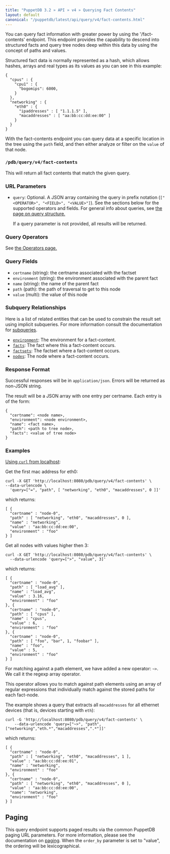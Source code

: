 ```yaml
---
title: "PuppetDB 3.2 » API » v4 » Querying Fact Contents"
layout: default
canonical: "/puppetdb/latest/api/query/v4/fact-contents.html"
---
```


[curl]: ../curl.html#using-curl-from-localhost-non-sslhttp
[paging]: ./paging.html
[query]: ./query.html
[subqueries]: ./operators.html#subquery-operators
[environments]: ./environments.html
[facts]: ./facts.html
[factsets]: ./factsets.html
[nodes]: ./nodes.html

You can query fact information with greater power by using the '/fact-contents' endpoint. This endpoint provides the capability to descend into structured facts and query tree nodes deep within this data by using the concept of paths and values.

Structured fact data is normally represented as a hash, which allows hashes, arrays and real types as its values as you can see in this example:

    {
      "cpus" : {
        "cpu1" : {
          "bogomips": 6000,
        }
      },
      "networking" : {
        "eth0" : {
          "ipaddresses" : [ "1.1.1.5" ],
          "macaddresses" : [ "aa:bb:cc:dd:ee:00" ]
        }
      }
    }

With the fact-contents endpoint you can query data at a specific location in
the tree using the `path` field, and then either analyze or filter on the
`value` of that node.

### `/pdb/query/v4/fact-contents`

This will return all fact contents that match the given query.

### URL Parameters

* `query`: Optional. A JSON array containing the query in prefix notation (`["<OPERATOR>", "<FIELD>", "<VALUE>"]`). See the sections below for the supported operators and fields. For general info about queries, see [the page on query structure.][query]

    If a query parameter is not provided, all results will be returned.

### Query Operators

See [the Operators page.](./operators.html)

### Query Fields

* `certname` (string): the certname associated with the factset
* `environment` (string): the environment associated with the parent fact
* `name` (string): the name of the parent fact
* `path` (path): the path of traversal to get to this node
* `value` (multi): the value of this node

### Subquery Relationships

Here is a list of related entities that can be used to constrain the result set using
implicit subqueries. For more information consult the documentation for [subqueries].

* [`environment`][environments]: The environment for a fact-content.
* [`facts`][facts]: The fact where this a fact-content occurs.
* [`factsets`][factsets]: The factset where a fact-content occurs.
* [`nodes`][nodes]: The node where a fact-content occurs.

### Response Format

Successful responses will be in `application/json`. Errors will be returned as
non-JSON string.

The result will be a JSON array with one entry per certname. Each entry is of
the form:

    {
      "certname": <node name>,
      "environment": <node environment>,
      "name": <fact name>,
      "path": <path to tree node>,
      "facts": <value of tree node>
    }

### Examples

[Using `curl` from localhost][curl]:

Get the first mac address for eth0:

    curl -X GET 'http://localhost:8080/pdb/query/v4/fact-contents' \
    --data-urlencode \
      'query=["=", "path", [ "networking", "eth0", "macaddresses", 0 ]]'

which returns:

    [ {
      "certname" : "node-0",
      "path" : [ "networking", "eth0", "macaddresses", 0 ],
      "name" : "networking",
      "value" : "aa:bb:cc:dd:ee:00",
      "environment" : "foo"
    } ]

Get all nodes with values higher then 3:

    curl -X GET 'http://localhost:8080/pdb/query/v4/fact-contents' \
      --data-urlencode 'query=[">", "value", 3]'

which returns:

    [ {
      "certname" : "node-0",
      "path" : [ "load_avg" ],
      "name" : "load_avg",
      "value" : 3.16,
      "environment" : "foo"
    }, {
      "certname" : "node-0",
      "path" : [ "cpus" ],
      "name" : "cpus",
      "value" : 6,
      "environment" : "foo"
    }, {
      "certname" : "node-0",
      "path" : [ "foo", "bar", 1, "foobar" ],
      "name" : "foo",
      "value" : 5,
      "environment" : "foo"
    } ]

For matching against a path element, we have added a new operator: `~>`. We call it the regexp array operator.

This operator allows you to match against path elements using an array of regular expressions that individually match against the stored paths for each fact-node.

The example shows a query that extracts all `macaddresses` for all ethernet devices (that is, devices starting with `eth`):

    curl -G 'http://localhost:8080/pdb/query/v4/fact-contents' \
        --data-urlencode 'query=["~>", "path", ["networking","eth.*","macaddresses",".*"]]'

which returns:

    [ {
      "certname" : "node-0",
      "path" : [ "networking", "eth0", "macaddresses", 1 ],
      "value" : "aa:bb:cc:dd:ee:01",
      "name" : "networking",
      "environment" : "foo"
    }, {
      "certname" : "node-0",
      "path" : [ "networking", "eth0", "macaddresses", 0 ],
      "value" : "aa:bb:cc:dd:ee:00",
      "name": "networking",
      "environment" : "foo"
    } ]

## Paging

This query endpoint supports paged results via the common PuppetDB paging
URL parameters. For more information, please see the documentation
on [paging][paging]. When the `order_by` parameter is set to "value", the
ordering will be lexicographical.
